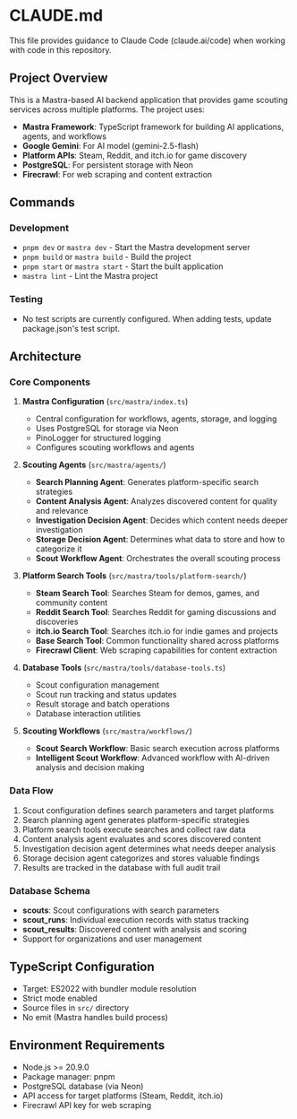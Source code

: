# CLAUDE.md

This file provides guidance to Claude Code (claude.ai/code) when working with code in this repository.

## Project Overview

This is a Mastra-based AI backend application that provides game scouting services across multiple platforms. The project uses:
- **Mastra Framework**: TypeScript framework for building AI applications, agents, and workflows
- **Google Gemini**: For AI model (gemini-2.5-flash)
- **Platform APIs**: Steam, Reddit, and itch.io for game discovery
- **PostgreSQL**: For persistent storage with Neon
- **Firecrawl**: For web scraping and content extraction

## Commands

### Development
- `pnpm dev` or `mastra dev` - Start the Mastra development server
- `pnpm build` or `mastra build` - Build the project
- `pnpm start` or `mastra start` - Start the built application
- `mastra lint` - Lint the Mastra project

### Testing
- No test scripts are currently configured. When adding tests, update package.json's test script.

## Architecture

### Core Components

1. **Mastra Configuration** (`src/mastra/index.ts`)
   - Central configuration for workflows, agents, storage, and logging
   - Uses PostgreSQL for storage via Neon
   - PinoLogger for structured logging
   - Configures scouting workflows and agents

2. **Scouting Agents** (`src/mastra/agents/`)
   - **Search Planning Agent**: Generates platform-specific search strategies
   - **Content Analysis Agent**: Analyzes discovered content for quality and relevance
   - **Investigation Decision Agent**: Decides which content needs deeper investigation
   - **Storage Decision Agent**: Determines what data to store and how to categorize it
   - **Scout Workflow Agent**: Orchestrates the overall scouting process

3. **Platform Search Tools** (`src/mastra/tools/platform-search/`)
   - **Steam Search Tool**: Searches Steam for demos, games, and community content
   - **Reddit Search Tool**: Searches Reddit for gaming discussions and discoveries
   - **itch.io Search Tool**: Searches itch.io for indie games and projects
   - **Base Search Tool**: Common functionality shared across platforms
   - **Firecrawl Client**: Web scraping capabilities for content extraction

4. **Database Tools** (`src/mastra/tools/database-tools.ts`)
   - Scout configuration management
   - Scout run tracking and status updates
   - Result storage and batch operations
   - Database interaction utilities

5. **Scouting Workflows** (`src/mastra/workflows/`)
   - **Scout Search Workflow**: Basic search execution across platforms
   - **Intelligent Scout Workflow**: Advanced workflow with AI-driven analysis and decision making

### Data Flow
1. Scout configuration defines search parameters and target platforms
2. Search planning agent generates platform-specific strategies
3. Platform search tools execute searches and collect raw data
4. Content analysis agent evaluates and scores discovered content
5. Investigation decision agent determines what needs deeper analysis
6. Storage decision agent categorizes and stores valuable findings
7. Results are tracked in the database with full audit trail

### Database Schema
- **scouts**: Scout configurations with search parameters
- **scout_runs**: Individual execution records with status tracking
- **scout_results**: Discovered content with analysis and scoring
- Support for organizations and user management

## TypeScript Configuration
- Target: ES2022 with bundler module resolution
- Strict mode enabled
- Source files in `src/` directory
- No emit (Mastra handles build process)

## Environment Requirements
- Node.js >= 20.9.0
- Package manager: pnpm
- PostgreSQL database (via Neon)
- API access for target platforms (Steam, Reddit, itch.io)
- Firecrawl API key for web scraping